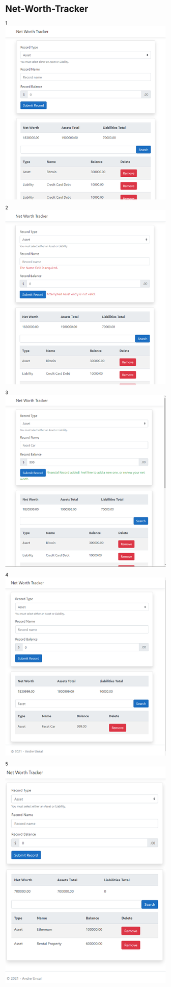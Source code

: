 # Net-Worth-Tracker

1
![alt text](https://github.com/andrejandre/Net-Worth-Tracker/blob/main/Capture%201.png)

2
![alt text](https://github.com/andrejandre/Net-Worth-Tracker/blob/main/Capture%202.png)

3
![alt text](https://github.com/andrejandre/Net-Worth-Tracker/blob/main/Capture%203.png)

4
![alt text](https://github.com/andrejandre/Net-Worth-Tracker/blob/main/Capture%204.png)

5
![alt text](https://github.com/andrejandre/Net-Worth-Tracker/blob/main/Capture%205.png)

